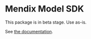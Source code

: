 # Mendix Model SDK

This package is in beta stage. Use as-is.

See [the documentation](https://world.mendix.com/pages/viewpage.action?title=Mendix+SDK+Home&spaceKey=MXSDK).